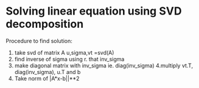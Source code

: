 # Solving linear equation using SVD decomposition  

Procedure to find solution:
1. take svd of matrix A  u,sigma,vt  =svd(A)
2. find inverse of sigma using r. that inv_sigma
3. make diagonal matrix with inv_sigma ie. diag(inv_sigma)
4.multiply vt.T, diag(inv_sigma), u.T and b
5. Take norm of |A*x-b||**2
